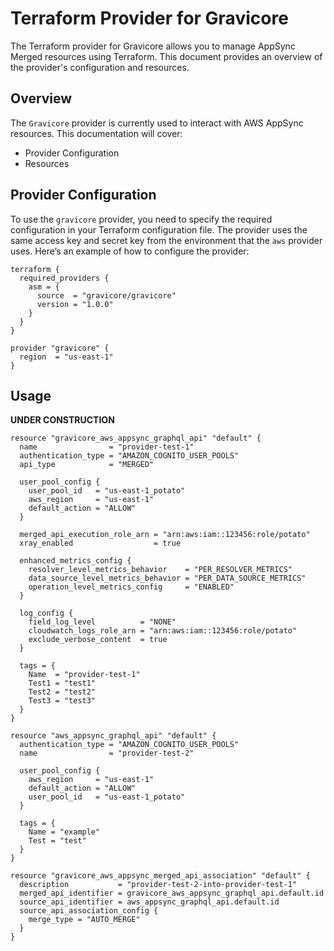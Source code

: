 # Terraform Provider for Gravicore

The Terraform provider for Gravicore allows you to manage AppSync Merged resources using Terraform. This document provides an overview of the provider's configuration and resources.

## Overview

The `Gravicore` provider is currently used to interact with AWS AppSync resources. This documentation will cover:

- Provider Configuration
- Resources

## Provider Configuration

To use the `gravicore` provider, you need to specify the required configuration in your Terraform configuration file. The provider uses the same access key and secret key from the environment that the `aws` provider uses. Here’s an example of how to configure the provider:

```hcl
terraform {
  required_providers {
    asm = {
      source  = "gravicore/gravicore"
      version = "1.0.0"
    }
  }
}

provider "gravicore" {
  region  = "us-east-1"
}
```

## Usage

**UNDER CONSTRUCTION**

```hcl
resource "gravicore_aws_appsync_graphql_api" "default" {
  name                = "provider-test-1"
  authentication_type = "AMAZON_COGNITO_USER_POOLS"
  api_type            = "MERGED"

  user_pool_config {
    user_pool_id   = "us-east-1_potato"
    aws_region     = "us-east-1"
    default_action = "ALLOW"
  }

  merged_api_execution_role_arn = "arn:aws:iam::123456:role/potato"
  xray_enabled                  = true

  enhanced_metrics_config {
    resolver_level_metrics_behavior    = "PER_RESOLVER_METRICS"
    data_source_level_metrics_behavior = "PER_DATA_SOURCE_METRICS"
    operation_level_metrics_config     = "ENABLED"
  }

  log_config {
    field_log_level          = "NONE"
    cloudwatch_logs_role_arn = "arn:aws:iam::123456:role/potato"
    exclude_verbose_content  = true
  }

  tags = {
    Name  = "provider-test-1"
    Test1 = "test1"
    Test2 = "test2"
    Test3 = "test3"
  }
}

resource "aws_appsync_graphql_api" "default" {
  authentication_type = "AMAZON_COGNITO_USER_POOLS"
  name                = "provider-test-2"

  user_pool_config {
    aws_region     = "us-east-1"
    default_action = "ALLOW"
    user_pool_id   = "us-east-1_potato"
  }

  tags = {
    Name = "example"
    Test = "test"
  }
}

resource "gravicore_aws_appsync_merged_api_association" "default" {
  description           = "provider-test-2-into-provider-test-1"
  merged_api_identifier = gravicore_aws_appsync_graphql_api.default.id
  source_api_identifier = aws_appsync_graphql_api.default.id
  source_api_association_config {
    merge_type = "AUTO_MERGE"
  }
}
```
